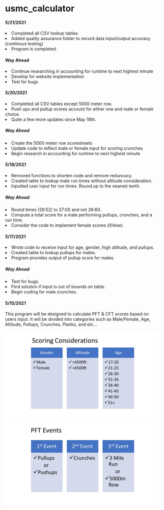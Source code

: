 # usmc_calculator
<h4>5/21/2021</h4>
<p>
    <li>  Completed all CSV lookup tables.
    <li>  Added quality assurance folder to record data input/output accuracy (continous testing)
    <li>  Program is completed.
</p>
<h4>Way Ahead</h4>
<p>
    <li>  Continue researching in accounting for runtime to next highest minute
    <li>  Develop for website implementation
    <li>  Test for bugs
</p>
<h4>5/20/2021</h4>
<p>
    <li>  Completed all CSV tables except 5000 meter row. 
    <li>  Push ups and pullup scores account for either one and male or female choice.
    <li>  Quite a few more updates since May 18th.
</p>
<h5>Way Ahead</h5>
<p>
    <li>  Create the 5000 meter row scoresheets
    <li>  Update code to reflect male or female input for scoring crunches
    <li>  Begin research in accounting for runtime to next highest minute
</p>
<h4>5/18/2021</h4>
<p>
    <li> Removed functions to shorten code and remove reduncacy.
    <li> Created table to lookup male run times without altitude consideration. 
    <li> Inputted user input for run times. Round.up to the nearest tenth.
</p>
<h5>Way Ahead</H5>
<p>
    <li> Round times (26:52) to 27:00 and not 26:60. 
    <li> Compute a total score for a male performing pullups, crunches, and a run time. 
    <li> Consider the code to implement female scores (if/else).
</p>      
<H4>5/17/2021</h4>
<p>
    <li>  Wrote code to receive input for age, gender, high altitude, and pullups.
    <li>  Created table to lookup pullups for males.
    <li>  Program provides output of pullup score for males.
</p>
<h5>Way Ahead</h5>
<p>
    <li>  Test for bugs.
    <li>  Find solution if input is out of bounds on table. 
    <li>  Begin coding for male crunches.
</p>

<H4>5/15/2021</h4>
<p>This program will be designed to calculate PFT & CFT scores based on users input. It will be divided into categories such as Male/Female, Age, Altitude, Pullups, Crunches, Planks, and etc...</p>

![image](https://raw.githubusercontent.com/brogers1812/2021-USMC-Calculator/main/information/Slide1.JPG)
    ![image](https://raw.githubusercontent.com/brogers1812/2021-USMC-Calculator/main/information/Slide2.JPG)
